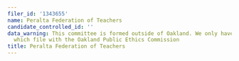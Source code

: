 ```yaml
---
filer_id: '1343655'
name: Peralta Federation of Teachers
candidate_controlled_id: ''
data_warning: This committee is formed outside of Oakland. We only have data on committees
  which file with the Oakland Public Ethics Commission
title: Peralta Federation of Teachers
---
```

